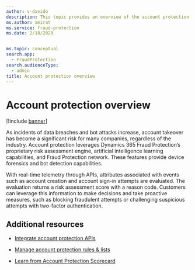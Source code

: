```yaml
---
author: v-davido
description: This topic provides an overview of the account protection experience within the Dynamics 365 Fraud Protection system.
ms.author: amirat
ms.service: fraud-protection
ms.date: 2/18/2020


ms.topic: conceptual
search.app: 
  - FraudProtection
search.audienceType:
  - admin
title: Account protection overview
---
```


# Account protection overview

[!include [banner](includes/preview-banner.md)]

As incidents of data breaches and bot attacks increase, account takeover has become a significant risk for many companies, regardless of the industry. Account protection leverages Dynamics 365 Fraud Protection’s proprietary risk assessment engine, artificial intelligence learning capabilities, and Fraud Protection network. These features provide device forensics and bot detection capabilities. 

With real-time telemetry through APIs, attributes associated with events such as account creation and account sign-in attempts are evaluated. The evaluation returns a risk assessment score with a reason code. Customers can leverage this information to make decisions and take proactive measures, such as blocking fraudulent attempts or challenging suspicious attempts with two-factor authentication.


## Additional resources
- [Integrate account protection APIs](integrate-ap-api.md) 

- [Manage account protection rules & lists](ap-rulesandlists.md) 

- [Learn from Account Protection Scorecard](ap-scorecard.md) 
